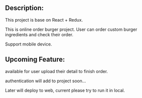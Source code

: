 
## Description:

This project is base on React + Redux.

This is online order burger project. User can order custom burger ingredients and check their order.

Support mobile device.



## Upcoming Feature:

available for user upload their detail to finish order.

authentication will add to project soon...

Later will deploy to web, current please try to run it in local.
